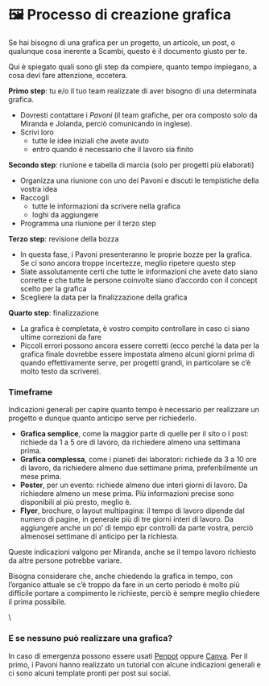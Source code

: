 # 🖼 Processo di creazione grafica

Se hai bisogno di una grafica per un progetto, un articolo, un post, o qualunque cosa inerente a Scambi, questo è il documento giusto per te.

Qui è spiegato quali sono gli step da compiere, quanto tempo impiegano, a cosa devi fare attenzione, eccetera.

**Primo step**: tu e/o il tuo team realizzate di aver bisogno di una determinata grafica.

* Dovresti contattare i _Pavoni_ (il team grafiche, per ora composto solo da Miranda e Jolanda, perciò comunicando in inglese).
* Scrivi loro
  * tutte le idee iniziali che avete avuto
  * entro quando è necessario che il lavoro sia finito

**Secondo step**: riunione e tabella di marcia (solo per progetti più elaborati)

* Organizza una riunione con uno dei Pavoni e discuti le tempistiche della vostra idea
* Raccogli
  * tutte le informazioni da scrivere nella grafica
  * loghi da aggiungere
* Programma una riunione per il terzo step

**Terzo step**: revisione della bozza

* In questa fase, i Pavoni presenteranno le proprie bozze per la grafica. Se ci sono ancora troppe incertezze, meglio ripetere questo step
* Siate assolutamente certi che tutte le informazioni che avete dato siano corrette e che tutte le persone coinvolte siano d’accordo con il concept scelto per la grafica
* Scegliere la data per la finalizzazione della grafica

**Quarto step**: finalizzazione

* La grafica è completata, è vostro compito controllare in caso ci siano ultime correzioni da fare
* Piccoli errori possono ancora essere corretti (ecco perché la data per la grafica finale dovrebbe essere impostata almeno alcuni giorni prima di quando effettivamente serve, per progetti grandi, in particolare se c’è molto testo da scrivere).

### Timeframe

Indicazioni generali per capire quanto tempo è necessario per realizzare un progetto e dunque quanto anticipo serve per richiederlo.

* **Grafica semplice**, come la maggior parte di quelle per il sito o I post: richiede da 1 a 5 ore di lavoro, da richiedere almeno una settimana prima.
* **Grafica complessa**, come i pianeti dei laboratori: richiede da 3 a 10 ore di lavoro, da richiedere almeno due settimane prima, preferibilmente un mese prima.
* **Poster**, per un evento: richiede almeno due interi giorni di lavoro. Da richiedere almeno un mese prima. Più informazioni precise sono disponibili al più presto, meglio è.
* **Flyer**, brochure, o layout multipagina: il tempo di lavoro dipende dal numero di pagine, in generale più di tre giorni interi di lavoro. Da aggiungere anche un po’ di tempo epr controlli da parte vostra, perciò almenosei settimane di anticipo per la richiesta.

Queste indicazioni valgono per Miranda, anche se il tempo lavoro richiesto da altre persone potrebbe variare.

Bisogna considerare che, anche chiedendo la grafica in tempo, con l’organico attuale se c’è troppo da fare in un certo periodo è molto più difficile portare a compimento le richieste, perciò è sempre meglio chiedere il prima possibile.

\


### E se nessuno può realizzare una grafica?

In caso di emergenza possono essere usati [Penpot](https://design.penpot.app/) oppure [Canva](https://www.canva.com/). Per il primo, i Pavoni hanno realizzato un tutorial con alcune indicazioni generali e ci sono alcuni template pronti per post sui social.
